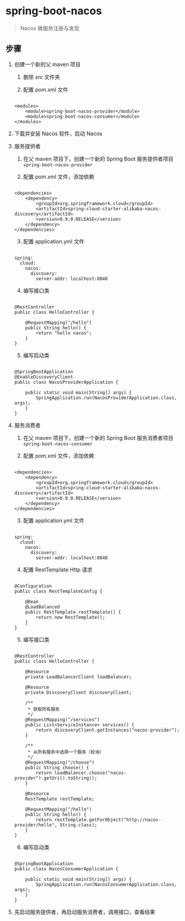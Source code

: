 # spring-boot-nacos

> Nacos 微服务注册与发现

## 步骤

1. 创建一个新的父 maven 项目
	
	1. 删除 src 文件夹
	
	2. 配置 pom.xml 文件
	
	```
	
	<modules>
        <module>spring-boot-nacos-provider</module>
        <module>spring-boot-nacos-consumer</module>
    </modules>
	
	```

2. 下载并安装 Nacos 软件，启动 Nacos

3. 服务提供者

	1. 在父 maven 项目下，创建一个新的 Spring Boot 服务提供者项目 `spring-boot-nacos-provider`
	
	2. 配置 pom.xml 文件，添加依赖

	```
	
	<dependencies>
	    <dependency>
            <groupId>org.springframework.cloud</groupId>
            <artifactId>spring-cloud-starter-alibaba-nacos-discovery</artifactId>
            <version>0.9.0.RELEASE</version>
        </dependency>
	</dependencies>
	
	```
	
	3. 配置 application.yml 文件
	
	```
	
	spring:
	  cloud:
	    nacos:
	      discovery:
	        server-addr: localhost:8848
	
	```
	
	4. 编写接口类
	
	```
	
	@RestController
	public class HelloController {
	
	    @RequestMapping("/hello")
	    public String hello() {
	        return "hello nacos";
	    }
	}
	
	```
	
	5. 编写启动类
	
	```
	
	@SpringBootApplication
	@EnableDiscoveryClient
	public class NacosProviderApplication {
	
		public static void main(String[] args) {
			SpringApplication.run(NacosProviderApplication.class, args);
		}
	}
	
	```

4. 服务消费者

	1. 在父 maven 项目下，创建一个新的 Spring Boot 服务消费者项目 `spring-boot-nacos-consumer`
	
	2. 配置 pom.xml 文件，添加依赖

	```
	
	<dependencies>
	    <dependency>
            <groupId>org.springframework.cloud</groupId>
            <artifactId>spring-cloud-starter-alibaba-nacos-discovery</artifactId>
            <version>0.9.0.RELEASE</version>
        </dependency>
	</dependencies>
	
	```
	
	3. 配置 application.yml 文件
	
	```
	
	spring:
	  cloud:
	    nacos:
	      discovery:
	        server-addr: localhost:8848
	
	```
	
	4. 配置 RestTemplate Http 请求
	
	```
	
	@Configuration
	public class RestTemplateConfig {
	
	    @Bean
	    @LoadBalanced
	    public RestTemplate restTemplate() {
	        return new RestTemplate();
	    }
	}
	
	```

	5. 编写接口类
	
	```
	
	@RestController
	public class HelloController {
	
	    @Resource
	    private LoadBalancerClient loadBalancer;
	
	    @Resource
	    private DiscoveryClient discoveryClient;
	
	    /**
	     * 获取所有服务
	     */
	    @RequestMapping("/services")
	    public List<ServiceInstance> services() {
	        return discoveryClient.getInstances("nacos-provider");
	    }
	
	    /**
	     * 从所有服务中选择一个服务（轮询）
	     */
	    @RequestMapping("/choose")
	    public String choose() {
	        return loadBalancer.choose("nacos-provider").getUri().toString();
	    }
	
	    @Resource
	    RestTemplate restTemplate;
	
	    @RequestMapping("/hello")
	    public String hello() {
	        return restTemplate.getForObject("http://nacos-provider/hello", String.class);
	    }
	}
	
	```
	
	6. 编写启动类
	
	```
	
	@SpringBootApplication
	public class NacosConsumerApplication {
	
	    public static void main(String[] args) {
	        SpringApplication.run(NacosConsumerApplication.class, args);
	    }
	}
	
	```

5. 先启动服务提供者，再启动服务消费者，调用接口，查看结果